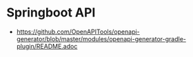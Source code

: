 # Springboot API

- https://github.com/OpenAPITools/openapi-generator/blob/master/modules/openapi-generator-gradle-plugin/README.adoc